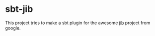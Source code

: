 # sbt-jib

This project tries to make a sbt plugin for the awesome [jib](https://github.com/GoogleContainerTools/jib) project from google.



